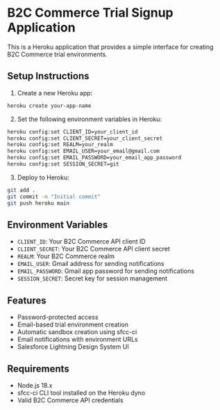 # B2C Commerce Trial Signup Application

This is a Heroku application that provides a simple interface for creating B2C Commerce trial environments.

## Setup Instructions

1. Create a new Heroku app:
```bash
heroku create your-app-name
```

2. Set the following environment variables in Heroku:
```bash
heroku config:set CLIENT_ID=your_client_id
heroku config:set CLIENT_SECRET=your_client_secret
heroku config:set REALM=your_realm
heroku config:set EMAIL_USER=your_email@gmail.com
heroku config:set EMAIL_PASSWORD=your_email_app_password
heroku config:set SESSION_SECRET=git
```

3. Deploy to Heroku:
```bash
git add .
git commit -m "Initial commit"
git push heroku main
```

## Environment Variables

- `CLIENT_ID`: Your B2C Commerce API client ID
- `CLIENT_SECRET`: Your B2C Commerce API client secret
- `REALM`: Your B2C Commerce realm
- `EMAIL_USER`: Gmail address for sending notifications
- `EMAIL_PASSWORD`: Gmail app password for sending notifications
- `SESSION_SECRET`: Secret key for session management

## Features

- Password-protected access
- Email-based trial environment creation
- Automatic sandbox creation using sfcc-ci
- Email notifications with environment URLs
- Salesforce Lightning Design System UI

## Requirements

- Node.js 18.x
- sfcc-ci CLI tool installed on the Heroku dyno
- Valid B2C Commerce API credentials 